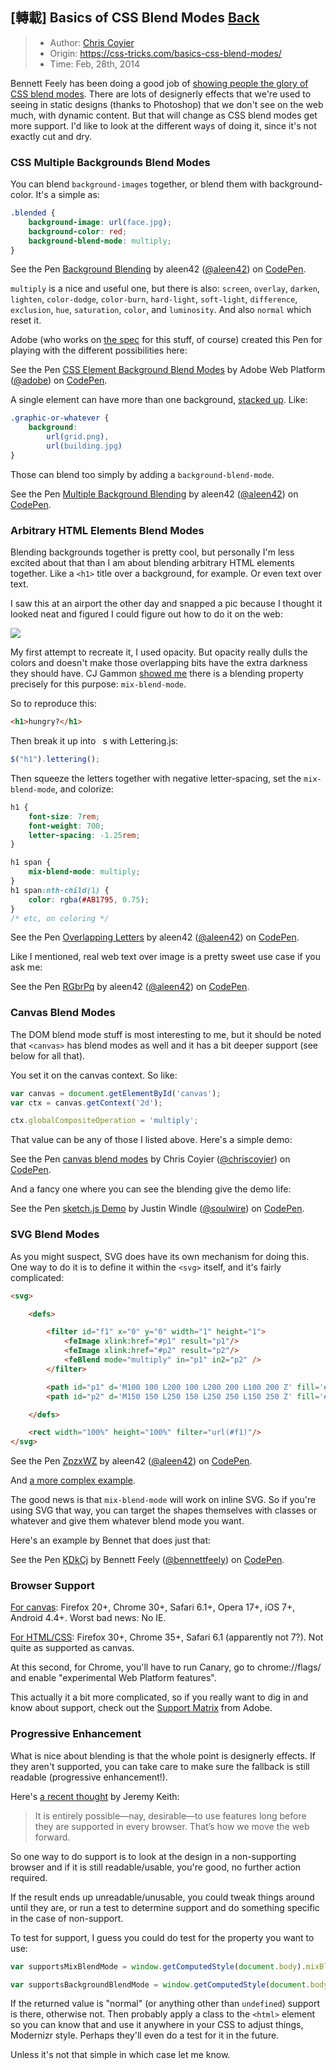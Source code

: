 ## [轉載] Basics of CSS Blend Modes [Back](./../post.md)

> - Author: [Chris Coyier](https://css-tricks.com/author/chriscoyier/)
> - Origin: https://css-tricks.com/basics-css-blend-modes/
> - Time: Feb, 28th, 2014

Bennett Feely has been doing a good job of [showing people the glory of CSS blend modes](./../css_blend_mode/css_blend_mode.md). There are lots of designerly effects that we're used to seeing in static designs (thanks to Photoshop) that we don't see on the web much, with dynamic content. But that will change as CSS blend modes get more support. I'd like to look at the different ways of doing it, since it's not exactly cut and dry.

### CSS Multiple Backgrounds Blend Modes

You can blend `background-images` together, or blend them with background-color. It's a simple as:

```css
.blended {
    background-image: url(face.jpg);
    background-color: red;
    background-blend-mode: multiply;
}
```

<p>
<p data-height="300" data-theme-id="21735" data-slug-hash="rrBJQx" data-default-tab="result" data-user="aleen42" data-embed-version="2" data-pen-title="Background Blending" class="codepen">See the Pen <a href="http://codepen.io/aleen42/pen/rrBJQx/">Background Blending</a> by aleen42 (<a href="http://codepen.io/aleen42">@aleen42</a>) on <a href="http://codepen.io">CodePen</a>.</p>
<script async src="https://production-assets.codepen.io/assets/embed/ei.js"></script>
</p>

`multiply` is a nice and useful one, but there is also: `screen`, `overlay`, `darken`, `lighten`, `color-dodge`, `color-burn`, `hard-light`, `soft-light`, `difference`, `exclusion`, `hue`, `saturation`, `color`, and `luminosity`. And also `normal` which reset it.

Adobe (who works on [the spec](http://dev.w3.org/fxtf/compositing-1/) for this stuff, of course) created this Pen for playing with the different possibilities here:

<p>
<p data-height="300" data-theme-id="21735" data-slug-hash="FeiCp" data-default-tab="result" data-user="adobe" data-embed-version="2" data-pen-title="CSS Element Background Blend Modes" class="codepen">See the Pen <a href="http://codepen.io/adobe/pen/FeiCp/">CSS Element Background Blend Modes</a> by Adobe Web Platform (<a href="http://codepen.io/adobe">@adobe</a>) on <a href="http://codepen.io">CodePen</a>.</p>
<script async src="https://production-assets.codepen.io/assets/embed/ei.js"></script>
</p>

A single element can have more than one background, [stacked up](http://css-tricks.com/stacking-order-of-multiple-backgrounds/). Like:

```css
.graphic-or-whatever {
    background:
        url(grid.png),
        url(building.jpg)
}
```

Those can blend too simply by adding a `background-blend-mode`.

<p>
<p data-height="300" data-theme-id="21735" data-slug-hash="GjKQbP" data-default-tab="result" data-user="aleen42" data-embed-version="2" data-pen-title="Multiple Background Blending" class="codepen">See the Pen <a href="http://codepen.io/aleen42/pen/GjKQbP/">Multiple Background Blending</a> by aleen42 (<a href="http://codepen.io/aleen42">@aleen42</a>) on <a href="http://codepen.io">CodePen</a>.</p>
<script async src="https://production-assets.codepen.io/assets/embed/ei.js"></script>
</p>

### Arbitrary HTML Elements Blend Modes

Blending backgrounds together is pretty cool, but personally I'm less excited about that than I am about blending arbitrary HTML elements together. Like a `<h1>` title over a background, for example. Or even text over text.

I saw this at an airport the other day and snapped a pic because I thought it looked neat and figured I could figure out how to do it on the web:

![](./1.jpg)

My first attempt to recreate it, I used opacity. But opacity really dulls the colors and doesn't make those overlapping bits have the extra darkness they should have. CJ Gammon [showed me](http://codepen.io/cjgammon/pen/nEzpj) there is a blending property precisely for this purpose: `mix-blend-mode`.

So to reproduce this:

```html
<h1>hungry?</h1>
```

Then break it up into ` `s with Lettering.js:

```js
$("h1").lettering();
```

Then squeeze the letters together with negative letter-spacing, set the `mix-blend-mode`, and colorize:

```css
h1 {
    font-size: 7rem;
    font-weight: 700;
    letter-spacing: -1.25rem;
}

h1 span {
    mix-blend-mode: multiply;
}
h1 span:nth-child(1) {
    color: rgba(#AB1795, 0.75);
}
/* etc, on coloring */
```

<p>
<p data-height="300" data-theme-id="21735" data-slug-hash="mAbxya" data-default-tab="result" data-user="aleen42" data-embed-version="2" data-pen-title="Overlapping Letters" class="codepen">See the Pen <a href="http://codepen.io/aleen42/pen/mAbxya/">Overlapping Letters</a> by aleen42 (<a href="http://codepen.io/aleen42">@aleen42</a>) on <a href="http://codepen.io">CodePen</a>.</p>
<script async src="https://production-assets.codepen.io/assets/embed/ei.js"></script>
</p>

Like I mentioned, real web text over image is a pretty sweet use case if you ask me:

<p>
<p data-height="300" data-theme-id="21735" data-slug-hash="RGbrPq" data-default-tab="css,result" data-user="aleen42" data-embed-version="2" data-pen-title="RGbrPq" class="codepen">See the Pen <a href="http://codepen.io/aleen42/pen/RGbrPq/">RGbrPq</a> by aleen42 (<a href="http://codepen.io/aleen42">@aleen42</a>) on <a href="http://codepen.io">CodePen</a>.</p>
<script async src="https://production-assets.codepen.io/assets/embed/ei.js"></script>
</p>

### Canvas Blend Modes

The DOM blend mode stuff is most interesting to me, but it should be noted that `<canvas>` has blend modes as well and it has a bit deeper support (see below for all that).

You set it on the canvas context. So like:

```js
var canvas = document.getElementById('canvas');
var ctx = canvas.getContext('2d');

ctx.globalCompositeOperation = 'multiply';
```

That value can be any of those I listed above. Here's a simple demo:

<p>
<p data-height="300" data-theme-id="21735" data-slug-hash="Kkliq" data-default-tab="js,result" data-user="chriscoyier" data-embed-version="2" data-pen-title="canvas blend modes" class="codepen">See the Pen <a href="http://codepen.io/chriscoyier/pen/Kkliq/">canvas blend modes</a> by Chris Coyier (<a href="http://codepen.io/chriscoyier">@chriscoyier</a>) on <a href="http://codepen.io">CodePen</a>.</p>
<script async src="https://production-assets.codepen.io/assets/embed/ei.js"></script>
</p>

And a fancy one where you can see the blending give the demo life:

<p>
<p data-height="300" data-theme-id="21735" data-slug-hash="foktm" data-default-tab="js,result" data-user="soulwire" data-embed-version="2" data-pen-title="sketch.js Demo" class="codepen">See the Pen <a href="http://codepen.io/soulwire/pen/foktm/">sketch.js Demo</a> by Justin Windle (<a href="http://codepen.io/soulwire">@soulwire</a>) on <a href="http://codepen.io">CodePen</a>.</p>
<script async src="https://production-assets.codepen.io/assets/embed/ei.js"></script>
</p>

### SVG Blend Modes

As you might suspect, SVG does have its own mechanism for doing this. One way to do it is to define it within the `<svg>` itself, and it's fairly complicated:

```html
<svg>

    <defs>

        <filter id="f1" x="0" y="0" width="1" height="1">
            <feImage xlink:href="#p1" result="p1"/>
            <feImage xlink:href="#p2" result="p2"/>
            <feBlend mode="multiply" in="p1" in2="p2" />
        </filter>

        <path id="p1" d='M100 100 L200 100 L200 200 L100 200 Z' fill='#00FFFF'/>
        <path id="p2" d='M150 150 L250 150 L250 250 L150 250 Z' fill='#CC3300'/>

    </defs>

    <rect width="100%" height="100%" filter="url(#f1)"/>
</svg>
```

<p>
<p data-height="300" data-theme-id="21735" data-slug-hash="ZpzxWZ" data-default-tab="result" data-user="aleen42" data-embed-version="2" data-pen-title="ZpzxWZ" class="codepen">See the Pen <a href="http://codepen.io/aleen42/pen/ZpzxWZ/">ZpzxWZ</a> by aleen42 (<a href="http://codepen.io/aleen42">@aleen42</a>) on <a href="http://codepen.io">CodePen</a>.</p>
<script async src="https://production-assets.codepen.io/assets/embed/ei.js"></script>
</p>

And [a more complex example](http://codepen.io/chriscoyier/pen/tCykv).

The good news is that `mix-blend-mode` will work on inline SVG. So if you're using SVG that way, you can target the shapes themselves with classes or whatever and give them whatever blend mode you want.

Here's an example by Bennet that does just that:

<p>
<p data-height="300" data-theme-id="21735" data-slug-hash="KDkCj" data-default-tab="html,result" data-user="bennettfeely" data-embed-version="2" data-pen-title="KDkCj" class="codepen">See the Pen <a href="http://codepen.io/bennettfeely/pen/KDkCj/">KDkCj</a> by Bennett Feely (<a href="http://codepen.io/bennettfeely">@bennettfeely</a>) on <a href="http://codepen.io">CodePen</a>.</p>
<script async src="https://production-assets.codepen.io/assets/embed/ei.js"></script>
</p>

### Browser Support

[For canvas](http://caniuse.com/#feat=canvas-blending): Firefox 20+, Chrome 30+, Safari 6.1+, Opera 17+, iOS 7+, Android 4.4+. Worst bad news: No IE.

[For HTML/CSS](http://caniuse.com/#feat=css-backgroundblendmode): Firefox 30+, Chrome 35+, Safari 6.1 (apparently not 7?). Not quite as supported as canvas.

At this second, for Chrome, you'll have to run Canary, go to chrome://flags/ and enable "experimental Web Platform features".

This actually it a bit more complicated, so if you really want to dig in and know about support, check out the [Support Matrix](http://html.adobe.com/webplatform/graphics/blendmodes/browser-support/) from Adobe.

### Progressive Enhancement

What is nice about blending is that the whole point is designerly effects. If they aren't supported, you can take care to make sure the fallback is still readable (progressive enhancement!).

Here's [a recent thought](http://adactio.com/journal/6692/) by Jeremy Keith:

> It is entirely possible—nay, desirable—to use features long before they are supported in every browser. That’s how we move the web forward.

So one way to do support is to look at the design in a non-supporting browser and if it is still readable/usable, you're good, no further action required.

If the result ends up unreadable/unusable, you could tweak things around until they are, or run a test to determine support and do something specific in the case of non-support.

To test for support, I guess you could do test for the property you want to use:

```js
var supportsMixBlendMode = window.getComputedStyle(document.body).mixBlendMode;

var supportsBackgroundBlendMode = window.getComputedStyle(document.body).backgroundBlendMode;
```

If the returned value is "normal" (or anything other than `undefined`) support is there, otherwise not. Then probably apply a class to the `<html>` element so you can know that and use it anywhere in your CSS to adjust things, Modernizr style. Perhaps they'll even do a test for it in the future.

Unless it's not that simple in which case let me know.
